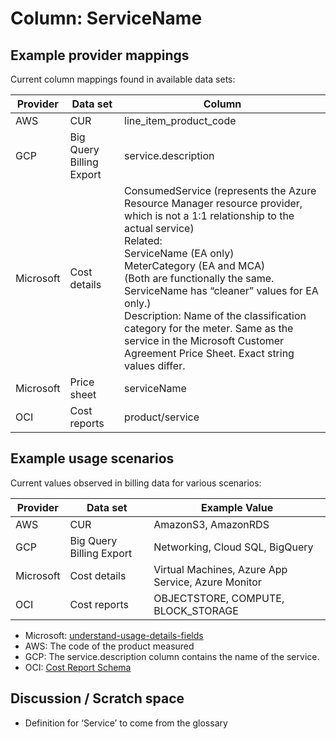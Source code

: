 # Column: ServiceName

## Example provider mappings

Current column mappings found in available data sets:

| Provider  | Data set                 | Column                                                    |
|-----------|--------------------------|-----------------------------------------------------------|
| AWS       | CUR                      | line_item_product_code                                    |
| GCP       | Big Query Billing Export | service.description                                       |
| Microsoft | Cost details             | ConsumedService (represents the Azure Resource Manager resource provider, which is not a 1:1 relationship to the actual service)<br>Related:<br>ServiceName (EA only)<br>MeterCategory (EA and MCA)<br>(Both are functionally the same. ServiceName has “cleaner” values for EA only.)<br>Description: Name of the classification category for the meter. Same as the service in the Microsoft Customer Agreement Price Sheet. Exact string values differ. |
| Microsoft | Price sheet              | serviceName                                               |
| OCI       | Cost reports             | product/service                                           |

## Example usage scenarios

Current values observed in billing data for various scenarios:

| Provider  | Data set                 | Example Value                                      |
| --------- | ------------------------ | -------------------------------------------------- |
| AWS       | CUR                      | AmazonS3, AmazonRDS                                |
| GCP       | Big Query Billing Export | Networking, Cloud SQL, BigQuery                    |
| Microsoft | Cost details             | Virtual Machines, Azure App Service, Azure Monitor |
| OCI       | Cost reports             | OBJECTSTORE, COMPUTE, BLOCK_STORAGE                |

- Microsoft: [understand-usage-details-fields](https://learn.microsoft.com/en-us/azure/cost-management-billing/automate/understand-usage-details-fields)
- AWS: The code of the product measured
- GCP: The service.description column contains the name of the service.
- OCI: [Cost Report Schema](https://docs.oracle.com/en-us/iaas/Content/Billing/Concepts/usagereportsoverview.htm#Cost_and_Usage_Reports_Overview__cost_report_schema)

## Discussion / Scratch space

- Definition for ‘Service’ to come from the glossary

